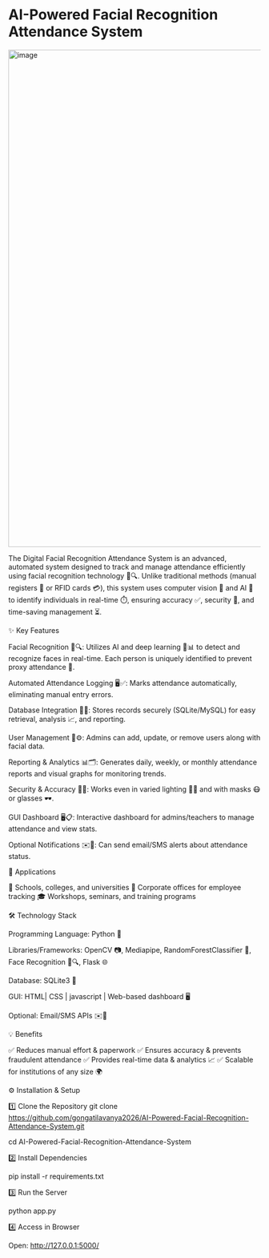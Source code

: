 # AI-Powered Facial Recognition Attendance System

<img width="1919" height="993" alt="image" src="https://github.com/user-attachments/assets/e5b58429-70fa-4230-8d5c-47fc37f210e5" />

The Digital Facial Recognition Attendance System is an advanced, automated system designed to track and manage attendance efficiently using facial recognition technology 🙂🔍. Unlike traditional methods (manual registers 📝 or RFID cards 💳), this system uses computer vision 🤖 and AI 🧠 to identify individuals in real-time ⏱️, ensuring accuracy ✅, security 🔐, and time-saving management ⏳.

✨ Key Features

Facial Recognition 🙂🔍: Utilizes AI and deep learning 🧠📊 to detect and recognize faces in real-time. Each person is uniquely identified to prevent proxy attendance 🚫.

Automated Attendance Logging 🖥️✅: Marks attendance automatically, eliminating manual entry errors.

Database Integration 💾📂: Stores records securely (SQLite/MySQL) for easy retrieval, analysis 📈, and reporting.

User Management 👤⚙️: Admins can add, update, or remove users along with facial data.

Reporting & Analytics 📊🗂️: Generates daily, weekly, or monthly attendance reports and visual graphs for monitoring trends.

Security & Accuracy 🔐🎯: Works even in varied lighting 🌙💡 and with masks 😷 or glasses 🕶️.

GUI Dashboard 🖥️📋: Interactive dashboard for admins/teachers to manage attendance and view stats.

Optional Notifications ✉️📱: Can send email/SMS alerts about attendance status.

📍 Applications

🏫 Schools, colleges, and universities
🏢 Corporate offices for employee tracking
🎓 Workshops, seminars, and training programs

🛠️ Technology Stack

Programming Language: Python 🐍

Libraries/Frameworks: OpenCV 📷, Mediapipe, RandomForestClassifier 🧩, Face Recognition 🙂🔍, Flask 🌐

Database: SQLite3 💾

GUI: HTML| CSS | javascript | Web-based dashboard 🖥️

Optional: Email/SMS APIs ✉️📱

💡 Benefits

✅ Reduces manual effort & paperwork
✅ Ensures accuracy & prevents fraudulent attendance
✅ Provides real-time data & analytics 📈
✅ Scalable for institutions of any size 🌍

⚙️ Installation & Setup

1️⃣ Clone the Repository
git clone https://github.com/gongatilavanya2026/AI-Powered-Facial-Recognition-Attendance-System.git

cd AI-Powered-Facial-Recognition-Attendance-System

2️⃣ Install Dependencies

pip install -r requirements.txt

3️⃣ Run the Server

python app.py

4️⃣ Access in Browser

Open:
http://127.0.0.1:5000/

